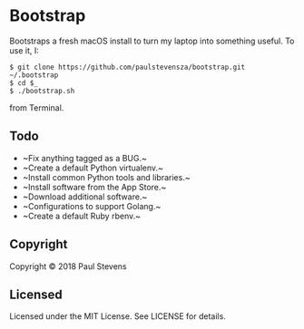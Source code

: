 # Bootstrap

Bootstraps a fresh macOS install to turn my laptop into something useful. To use it, I:

```
$ git clone https://github.com/paulstevensza/bootstrap.git ~/.bootstrap
$ cd $_
$ ./bootstrap.sh
```

from Terminal.

## Todo

* ~Fix anything tagged as a BUG.~
* ~Create a default Python virtualenv.~
* ~Install common Python tools and libraries.~
* ~Install software from the App Store.~
* ~Download additional software.~
* ~Configurations to support Golang.~
* ~Create a default Ruby rbenv.~

## Copyright

Copyright &copy; 2018 Paul Stevens

## Licensed

Licensed under the MIT License. See LICENSE for details.

